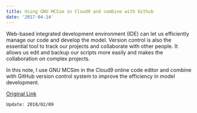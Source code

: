 ```yaml
---
title: Using GNU MCSim in Cloud9 and combine with Github
date: '2017-04-14'
---
```


Web-based integrated development environment (IDE) can let us efficiently manage our code and develop the model. Version control is also the essential tool to track our projects and collaborate with other people. It allows us edit and backup our scripts more easily and makes the collaboration on complex projects.

In this note, I use GNU MCSim in the Cloud9 online code editor and combine with GitHub version control system to improve the efficiency in model development.

[Original Link](https://nanhung.github.io/2017/04/Using-GNU-MCSim-in-web-based-IDE-and-combine-with-version-control.html)

`Update: 2018/02/09`
